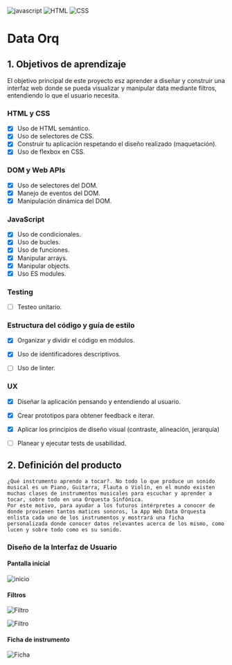 ![javascript](https://img.icons8.com/color/48/000000/javascript.png) ![HTML](https://img.icons8.com/color/48/000000/html-5--v1.png) ![CSS](https://img.icons8.com/color/48/000000/css3.png)

# Data Orq

## 1. Objetivos de aprendizaje

El objetivo principal de este proyecto esz aprender a diseñar y construir una
interfaz web donde se pueda visualizar y manipular data mediante filtros, entendiendo lo que el
usuario necesita.

### HTML y CSS

* [x] Uso de HTML semántico.
* [x] Uso de selectores de CSS.
* [x] Construir tu aplicación respetando el diseño realizado (maquetación).
* [x] Uso de flexbox en CSS.

### DOM y Web APIs

* [x] Uso de selectores del DOM.
* [x] Manejo de eventos del DOM.
* [x] Manipulación dinámica del DOM.

### JavaScript

* [X] Uso de condicionales.
* [x] Uso de bucles.
* [x] Uso de funciones.
* [X] Manipular arrays.
* [x] Manipular objects.
* [x] Uso ES modules.

### Testing

* [ ] Testeo unitario.

### Estructura del código y guía de estilo

* [x] Organizar y dividir el código en módulos.
* [x] Uso de identificadores descriptivos.
* [ ] Uso de linter.


### UX

* [x] Diseñar la aplicación pensando y entendiendo al usuario.
* [x] Crear prototipos para obtener feedback e iterar.
* [x] Aplicar los principios de diseño visual (contraste, alineación, jerarquía)
* [ ] Planear y ejecutar tests de usabilidad.


## 2. Definición del producto
    ¿Qué instrumento aprendo a tocar?. No todo lo que produce un sonido musical es un Piano, Guitarra, Flauta o Violín, en el mundo existen muchas clases de instrumentos musicales para escuchar y aprender a tocar, sobre todo en una Orquesta Sinfónica. 
    Por este motivo, para ayudar a los futuros intérpretes a conocer de donde provienen tantos matices sonoros, la App Web Data Orquesta enlista cada uno de los instrumentos y mostrará una ficha personalizada donde conocer datos relevantes acerca de los mismo, como lucen y sobre todo como es su sonido.   

### Diseño de la Interfaz de Usuario 
#### Pantalla inicial
![inicio](https://live.staticflickr.com/65535/51111460483_3fe0dae090_c.jpg)

#### Filtros
![Filtro](https://live.staticflickr.com/65535/51111460438_6835c8ce0e_c.jpg)

![Filtro](https://live.staticflickr.com/65535/51111550471_acdcc2067a_c.jpg)

#### Ficha de instrumento
![Ficha](https://live.staticflickr.com/65535/51111460443_c71762c8ef_c.jpg)











